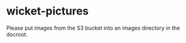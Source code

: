 wicket-pictures
===============

Please put images from the S3 bucket into an images directory in the docroot.
